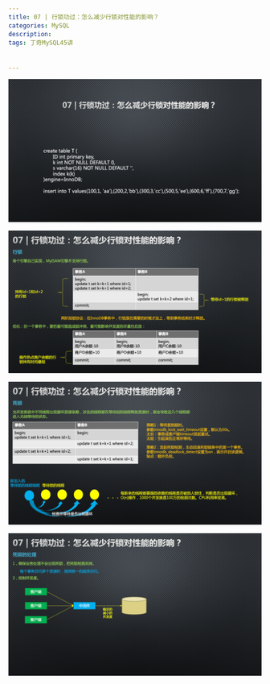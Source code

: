 ```yaml
---
title: 07 | 行锁功过：怎么减少行锁对性能的影响？
categories: MySQL
description:  
tags: 丁奇MySQL45讲                                                          


---
```


<!-- more -->

![image-20200429123715740](/downloads/image-20200429123715740.png)

![image-20200429123722198](/downloads/image-20200429123722198.png)

![image-20200429123727719](/downloads/image-20200429123727719.png)

![image-20200429123733149](/downloads/image-20200429123733149.png)

